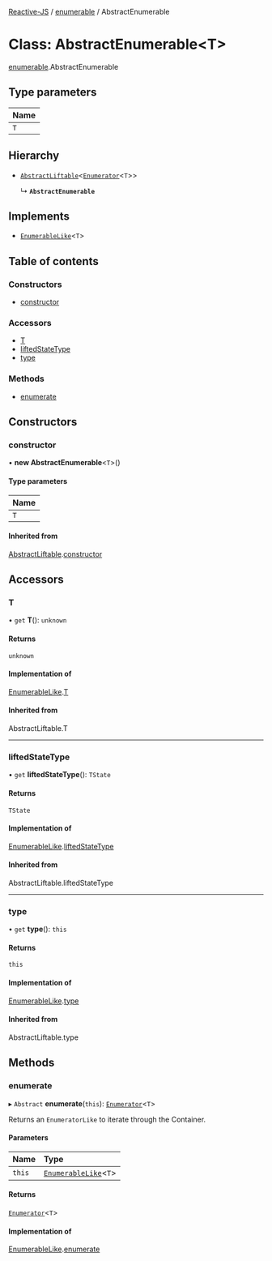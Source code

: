 [Reactive-JS](../README.md) / [enumerable](../modules/enumerable.md) / AbstractEnumerable

# Class: AbstractEnumerable<T\>

[enumerable](../modules/enumerable.md).AbstractEnumerable

## Type parameters

| Name |
| :------ |
| `T` |

## Hierarchy

- [`AbstractLiftable`](liftable.AbstractLiftable.md)<[`Enumerator`](enumerable.Enumerator.md)<`T`\>\>

  ↳ **`AbstractEnumerable`**

## Implements

- [`EnumerableLike`](../interfaces/enumerable.EnumerableLike.md)<`T`\>

## Table of contents

### Constructors

- [constructor](enumerable.AbstractEnumerable.md#constructor)

### Accessors

- [T](enumerable.AbstractEnumerable.md#t)
- [liftedStateType](enumerable.AbstractEnumerable.md#liftedstatetype)
- [type](enumerable.AbstractEnumerable.md#type)

### Methods

- [enumerate](enumerable.AbstractEnumerable.md#enumerate)

## Constructors

### constructor

• **new AbstractEnumerable**<`T`\>()

#### Type parameters

| Name |
| :------ |
| `T` |

#### Inherited from

[AbstractLiftable](liftable.AbstractLiftable.md).[constructor](liftable.AbstractLiftable.md#constructor)

## Accessors

### T

• `get` **T**(): `unknown`

#### Returns

`unknown`

#### Implementation of

[EnumerableLike](../interfaces/enumerable.EnumerableLike.md).[T](../interfaces/enumerable.EnumerableLike.md#t)

#### Inherited from

AbstractLiftable.T

___

### liftedStateType

• `get` **liftedStateType**(): `TState`

#### Returns

`TState`

#### Implementation of

[EnumerableLike](../interfaces/enumerable.EnumerableLike.md).[liftedStateType](../interfaces/enumerable.EnumerableLike.md#liftedstatetype)

#### Inherited from

AbstractLiftable.liftedStateType

___

### type

• `get` **type**(): `this`

#### Returns

`this`

#### Implementation of

[EnumerableLike](../interfaces/enumerable.EnumerableLike.md).[type](../interfaces/enumerable.EnumerableLike.md#type)

#### Inherited from

AbstractLiftable.type

## Methods

### enumerate

▸ `Abstract` **enumerate**(`this`): [`Enumerator`](enumerable.Enumerator.md)<`T`\>

Returns an `EnumeratorLike` to iterate through the Container.

#### Parameters

| Name | Type |
| :------ | :------ |
| `this` | [`EnumerableLike`](../interfaces/enumerable.EnumerableLike.md)<`T`\> |

#### Returns

[`Enumerator`](enumerable.Enumerator.md)<`T`\>

#### Implementation of

[EnumerableLike](../interfaces/enumerable.EnumerableLike.md).[enumerate](../interfaces/enumerable.EnumerableLike.md#enumerate)
